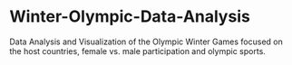 # Winter-Olympic-Data-Analysis
Data Analysis and Visualization of the Olympic Winter Games focused on the host countries, female vs. male participation and olympic sports.
